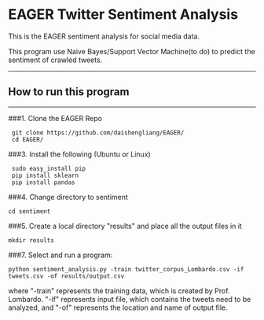 # EAGER Twitter Sentiment Analysis
This is the EAGER sentiment analysis for social media data.

This program use Naive Bayes/Support Vector Machine(to do) to predict the sentiment of crawled tweets.


* * * 
## How to run this program
* * * 
###1. Clone the EAGER Repo
```
 git clone https://github.com/daishengliang/EAGER/
 cd EAGER/
```

###3. Install the following (Ubuntu or Linux)
```
 sudo easy_install pip
 pip install sklearn
 pip install pandas
```


###4. Change directory to sentiment
```
cd sentiment
```

###5. Create a local directory "results" and place all the output files in it
```
mkdir results
```

###7. Select and run a program:
```
python sentiment_analysis.py -train twitter_corpus_Lombardo.csv -if tweets.csv -of results/output.csv
```
where "-train" represents the training data, which is created by Prof. Lombardo. "-if" represents input file, which contains the tweets need to be analyzed, and "-of" represents the location and name of output file.

